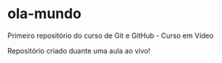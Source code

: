 # ola-mundo
Primeiro repositório do curso de Git e GitHub - Curso em Vídeo

Repositório criado duante uma aula ao vivo!